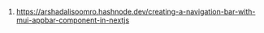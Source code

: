 1. https://arshadalisoomro.hashnode.dev/creating-a-navigation-bar-with-mui-appbar-component-in-nextjs
